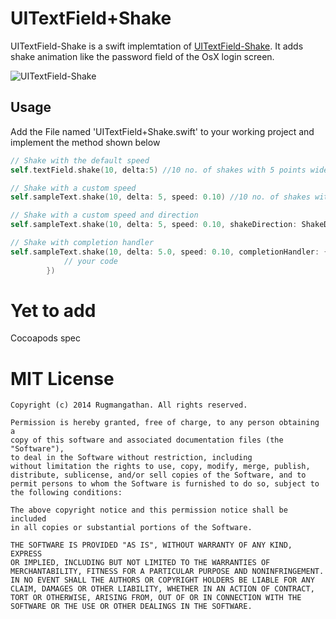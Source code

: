 UITextField+Shake
=============
UITextField-Shake is a swift implemtation of [UITextField-Shake](https://github.com/andreamazz/UITextField-Shake). It adds shake animation like the password field of the OsX login screen. 

![UITextField-Shake](https://www.dropbox.com/s/77fpap3xiv33vuv/UITextField-Shake.gif)

Usage
----------
Add the File named 'UITextField+Shake.swift' to your working project and implement the method shown below

```swift
// Shake with the default speed
self.textField.shake(10, delta:5) //10 no. of shakes with 5 points wide

// Shake with a custom speed
self.sampleText.shake(10, delta: 5, speed: 0.10) //10 no. of shakes with 5 points wide in 100ms per shake

// Shake with a custom speed and direction
self.sampleText.shake(10, delta: 5, speed: 0.10, shakeDirection: ShakeDirection.ShakeDirectionHorizontal) 

// Shake with completion handler
self.sampleText.shake(10, delta: 5.0, speed: 0.10, completionHandler: {
            // your code
        })
```

Yet to add
==========
Cocoapods spec

MIT License
==================
	Copyright (c) 2014 Rugmangathan. All rights reserved.

	Permission is hereby granted, free of charge, to any person obtaining a
	copy of this software and associated documentation files (the "Software"),
	to deal in the Software without restriction, including
	without limitation the rights to use, copy, modify, merge, publish,
	distribute, sublicense, and/or sell copies of the Software, and to
	permit persons to whom the Software is furnished to do so, subject to
	the following conditions:

	The above copyright notice and this permission notice shall be included
	in all copies or substantial portions of the Software.

	THE SOFTWARE IS PROVIDED "AS IS", WITHOUT WARRANTY OF ANY KIND, EXPRESS
	OR IMPLIED, INCLUDING BUT NOT LIMITED TO THE WARRANTIES OF
	MERCHANTABILITY, FITNESS FOR A PARTICULAR PURPOSE AND NONINFRINGEMENT.
	IN NO EVENT SHALL THE AUTHORS OR COPYRIGHT HOLDERS BE LIABLE FOR ANY
	CLAIM, DAMAGES OR OTHER LIABILITY, WHETHER IN AN ACTION OF CONTRACT,
	TORT OR OTHERWISE, ARISING FROM, OUT OF OR IN CONNECTION WITH THE
	SOFTWARE OR THE USE OR OTHER DEALINGS IN THE SOFTWARE.
